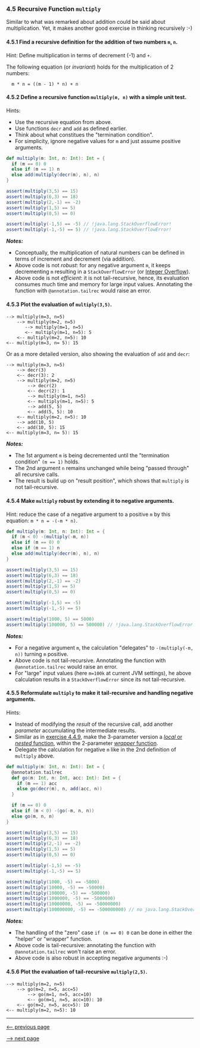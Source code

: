 ### 4.5 Recursive Function `multiply`

Similar to what was remarked about addition could be said about multiplication.  Yet, it makes another good exercise in thinking recursively :-)

#### 4.5.1 Find a recursive definition for the addition of two numbers `m`, `n`.

Hint: Define multiplication in terms of decrement (-1) and `+`.

The following equation (or _invariant_) holds for the multiplication of 2 numbers:
```
  m * n = ((m - 1) * n) + n
```

#### 4.5.2 Define a recursive function `multiply(m, n)` with a simple unit test.

Hints:

* Use the recursive equation from above.
* Use functions `decr` and `add` as defined earlier.
* Think about what constitues the "termination condition".
* For simplicity, ignore negative values for `m` and just assume positive arguments.

```scala
def multiply(m: Int, n: Int): Int = {
  if (m == 0) 0
  else if (m == 1) n
  else add(multiply(decr(m), n), n)
}

assert(multiply(3,5) == 15)
assert(multiply(6,3) == 18)
assert(multiply(2,-1) == -2)
assert(multiply(1,5) == 5)
assert(multiply(0,5) == 0)

assert(multiply(-1,5) == -5) // !java.lang.StackOverflowError!
assert(multiply(-1,-5) == 5) // !java.lang.StackOverflowError!
```

___Notes:___

* Conceptually, the multiplication of natural numbers can be defined in terms of increment and decrement (via addition).
* Above code is not _robust_:  for any negative argument `m`, it keeps decrementing `m` resulting in a `StackOverflowError` (or [Integer Overflow](https://en.wikipedia.org/wiki/Integer_overflow)).
* Above code is not _efficient_: it is not tail-recursive, hence, its evaluation consumes much time and memory for large input values.  Annotating the function with `@annotation.tailrec` would raise an error.

#### 4.5.3 Plot the evaluation of `multiply(3,5)`.

```
--> multiply(m=3, n=5)
    --> multiply(m=2, n=5)
       --> multiply(m=1, n=5)
       <-- multiply(m=1, n=5): 5
    <-- multiply(m=2, n=5): 10
<-- multiply(m=3, n= 5): 15
```

Or as a more detailed version, also showing the evaluation of `add` and `decr`:

```
--> multiply(m=3, n=5)
    --> decr(3)
    <-- decr(3): 2
    --> multiply(m=2, n=5)
    	--> decr(2)
    	<-- decr(2): 1
        --> multiply(m=1, n=5)
        <-- multiply(m=1, n=5): 5
    	--> add(5, 5)
    	<-- add(5, 5): 10
    <-- multiply(m=2, n=5): 10
    --> add(10, 5)
    <-- add(10, 5): 15
<-- multiply(m=3, n= 5): 15
```

___Notes:___

* The 1st argument `m` is being decremented until the "termination condition" `(m == 1)` holds.
* The 2nd argument `n` remains unchanged  while being "passed through" all recursive calls.
* The result is build up on "result position", which shows that `multiply` is not tail-recursive.

#### 4.5.4 Make `multiply` robust by extending it to negative arguments.

Hint: reduce the case of a negative argument to a positive `m` by this equation: `m * n = -(-m * n)`.

```scala
def multiply(m: Int, n: Int): Int = {
  if (m < 0) -(multiply(-m, n))
  else if (m == 0) 0
  else if (m == 1) n
  else add(multiply(decr(m), n), n)
}

assert(multiply(3,5) == 15)
assert(multiply(6,3) == 18)
assert(multiply(2,-1) == -2)
assert(multiply(1,5) == 5)
assert(multiply(0,5) == 0)

assert(multiply(-1,5) == -5)
assert(multiply(-1,-5) == 5)

assert(multiply(1000, 5) == 5000)
assert(multiply(100000, 5) == 500000) // !java.lang.StackOverflowError!
```

___Notes:___

* For a negative argument `m`, the calculation "delegates" to `-(multiply(-m, n))` turning `m` positive.
* Above code is not tail-recursive.  Annotating the function with `@annotation.tailrec` would raise an error.
* For "large" input values (here `m=100k` at current JVM settings), he above calculation results in a `StackOverflowError` since its not tail-recursive.

#### 4.5.5 Reformulate `multiply` to make it tail-recursive and handling negative arguments.

Hints:

* Instead of modifying the _result_ of the recursive call, add another _parameter_ accumulating the intermediate results.
* Similar as in
  [exercise 4.4.9](#449-make-the-tail-recursive-version-of-add-robust-by-extending-it-to-negative-arguments),
  make the 3-parameter version a
  [_local_ or _nested_ function](https://en.wikipedia.org/wiki/Nested_function),
  within the 2-parameter
  [_wrapper_ function](https://en.wikipedia.org/wiki/Wrapper_function).
* Delegate the calculation for negative `m` like in the 2nd definition of `multiply` above.

```scala
def multiply(m: Int, n: Int): Int = {
  @annotation.tailrec
  def go(m: Int, n: Int, acc: Int): Int = {
    if (m == 1) acc
    else go(decr(m), n, add(acc, n))
  }

  if (m == 0) 0
  else if (m < 0) -(go(-m, n, n))
  else go(m, n, n)
}

assert(multiply(3,5) == 15)
assert(multiply(6,3) == 18)
assert(multiply(2,-1) == -2)
assert(multiply(1,5) == 5)
assert(multiply(0,5) == 0)

assert(multiply(-1,5) == -5)
assert(multiply(-1,-5) == 5)

assert(multiply(1000, -5) == -5000)
assert(multiply(10000, -5) == -50000)
assert(multiply(100000, -5) == -500000)
assert(multiply(1000000, -5) == -5000000)
assert(multiply(10000000, -5) == -50000000)
assert(multiply(100000000, -5) == -500000000) // no java.lang.StackOverflowError
```

___Notes:___

* The handling of the "zero" case `if (m == 0) 0` can be done in either the "helper" or "wrapper" function.
* Above code is tail-recursive: annotating the function with `@annotation.tailrec` won't raise an error.
* Above code is also robust in accepting negative arguments :-)

#### 4.5.6 Plot the evaluation of tail-recursive `multiply(2,5)`.

```
--> multiply(m=2, n=5)
    --> go(m=2, n=5, acc=5)
        --> go(m=1, n=5, acc=10)
        <-- go(m=1, n=5, acc=10): 10
    <-- go(m=2, n=5, acc=5): 10
<-- multiply(m=2, n=5): 10
```

-----------------

[<-- previous page](ch4_4_recursive_add.md)

[--> next page](ch5_miscellaneous.md)
